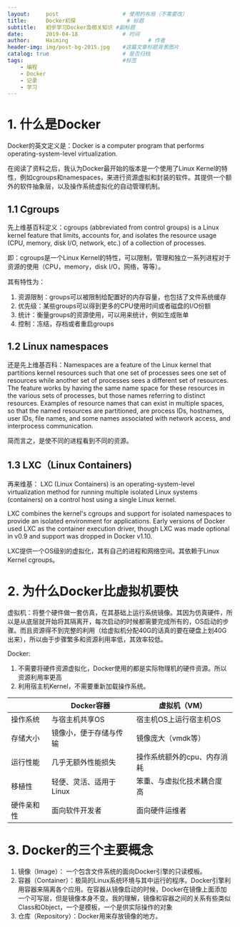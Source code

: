 ```yaml
---
layout:     post   				    # 使用的布局（不需要改）
title:      Docker初探				# 标题 
subtitle:   初步学习Docker及相关知识 #副标题
date:       2019-04-18				# 时间
author:     Haiming 						# 作者
header-img: img/post-bg-2015.jpg 	#这篇文章标题背景图片
catalog: true 						# 是否归档
tags:								#标签
    - 编程
    - Docker
    - 记录
    - 学习
---
```

# 1. 什么是Docker
Docker的英文定义是：Docker is a computer program that performs operating-system-level virtualization.

在阅读了资料之后，我认为Docker最开始的版本是一个使用了Linux Kernel的特性，例如cgroups和namespaces，来进行资源虚拟和封装的软件。其提供一个额外的软件抽象层，以及操作系统虚拟化的自动管理机制。

## 1.1 Cgroups
先上维基百科定义：cgroups (abbreviated from control groups) is a Linux kernel feature that limits, accounts for, and isolates the resource usage (CPU, memory, disk I/O, network, etc.) of a collection of processes.

即：cgroups是一个Linux Kernel的特性，可以限制，管理和独立一系列进程对于资源的使用（CPU，memory，disk I/O，网络，等等）。

其有特性为：
1. 资源限制：groups可以被限制给配置好的内存容量，也包括了文件系统缓存
2. 优先级：某些groups可以得到更多的CPU使用时间或者磁盘的I/O份额
3. 统计：衡量groups的资源使用，可以用来统计，例如生成账单
4. 控制：冻结，存档或者重启groups

## 1.2 Linux namespaces

还是先上维基百科：Namespaces are a feature of the Linux kernel that partitions kernel resources such that one set of processes sees one set of resources while another set of processes sees a different set of resources. The feature works by having the same name space for these resources in the various sets of processes, but those names referring to distinct resources. Examples of resource names that can exist in multiple spaces, so that the named resources are partitioned, are process IDs, hostnames, user IDs, file names, and some names associated with network access, and interprocess communication.

简而言之，是使不同的进程看到不同的资源。

## 1.3 LXC（Linux Containers)

再来维基：
LXC (Linux Containers) is an operating-system-level virtualization method for running multiple isolated Linux systems (containers) on a control host using a single Linux kernel.

LXC combines the kernel's cgroups and support for isolated namespaces to provide an isolated environment for applications. Early versions of Docker used LXC as the container execution driver, though LXC was made optional in v0.9 and support was dropped in Docker v1.10. 

LXC提供一个OS级别的虚拟化，其有自己的进程和网络空间。其依赖于Linux Kernel cgroups。

# 2. 为什么Docker比虚拟机要快
虚拟机：将整个硬件做一套仿真，在其基础上运行系统镜像。其因为仿真硬件，所以是从底层就开始将其隔离开，每次启动的时候都需要完成所有的，OS启动的步骤。而且资源得不到完整的利用（给虚拟机分配40G的话真的要在硬盘上划40G出来），所以由于步骤繁多和资源利用率低，其效率较低。

Docker:
1. 不需要将硬件资源虚拟化，Docker使用的都是实际物理机的硬件资源。所以资源利用率更高
2. 利用宿主机Kernel，不需要重新加载操作系统。



| |Docker容器|虚拟机（VM）|
|-------|-------|--------|
|操作系统|与宿主机共享OS|宿主机OS上运行宿主机OS|
|存储大小|镜像小，便于存储与传输|镜像庞大（vmdk等）|
|运行性能|几乎无额外性能损失|操作系统额外的cpu、内存消耗|
|移植性|轻便、灵活、适用于Linux|笨重、与虚拟化技术耦合度高|
|硬件亲和性|面向软件开发者|面向硬件运维者|

# 3. Docker的三个主要概念
1. 镜像（Image）： 一个包含文件系统的面向Docker引擎的只读模板。
2. 容器（Container）：极简的Linux系统环境与其中运行的程序。Docker引擎利用容器来隔离各个应用。在容器从镜像启动的时候，Docker在镜像上面添加一个可写层，但是镜像本身不变。我的理解，镜像和容器之间的关系有些类似Class和Object，一个是模板，一个是供实际操作的对象
3. 仓库（Repository）：Docker用来存放镜像的地方。

# 
